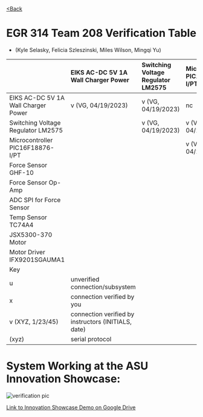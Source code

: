 [<Back](https://team-208-github-io.github.io/Team-208/)

# EGR 314 Team 208 Verification Table 
* (Kyle Selasky, Felicia Szleszinski, Miles Wilson, Mingqi Yu)											

| |EIKS AC-DC 5V 1A Wall Charger Power|Switching Voltage Regulator LM2575|Microcontroller PIC16F18876-I/PT|Force Sensor GHF-10|Force Sensor Op-Amp|ADC SPI for Force Sensor|Temp Sensor TC74A4|JSX5300-370 Motor|Motor Driver IFX9201SGAUMA1|
|:----|:----|:----|:----|:----|:----|:----|:----|:----|:----|
|EIKS AC-DC 5V 1A Wall Charger Power|v (VG, 04/19/2023)|v (VG, 04/19/2023)|nc|nc|nc|nc|nc|nc|nc|
|Switching Voltage Regulator LM2575| |v (VG, 04/19/2023)|v (VG, 04/19/2023)|nc|nc|nc|nc|nc|nc|
|Microcontroller PIC16F18876-I/PT| | |v (VG, 04/19/2023)|nc|nc|v (VG, 04/20/2023)|v(VG, 04/19/2023)|nc|v (VG, 04/19/2023)|
|Force Sensor GHF-10| | | |v (VG, 04/20/2023)|v (VG, 04/20/2023)|nc|nc|nc|nc|
|Force Sensor Op-Amp| | | | |v (VG, 04/20/2023)|v (VG, 04/20/2023)|nc|nc|nc|
|ADC SPI for Force Sensor| | | | | |u|nc|nc|nc|
|Temp Sensor TC74A4| | | | | | |v (VG, 04/19/2023)|nc|nc|
|JSX5300-370 Motor| | | | | | | |v (VG, 04/19/2023)|v (VG, 04/19/2023)|
|Motor Driver IFX9201SGAUMA1| | | | | | | | |v (VG, 04/19/2023)|
|Key| | | | | | | | | |
|u|unverified connection/subsystem| | | | | | | | |
|x|connection verified by you| | | | | | | | |
|v (XYZ, 1/23/45)|connection verified by instructors (INITIALS, date)| | | | | | | | |
|(xyz)|serial protocol| | | | | | | | |

# System Working at the ASU Innovation Showcase:

![verification pic](https://user-images.githubusercontent.com/122938115/235548959-5a52d474-cf31-4234-8153-94767c5ff151.jpg)

[Link to Innovation Showcase Demo on Google Drive](https://drive.google.com/drive/u/1/folders/150sbrrwfcBK8OzjsMLOthqIVqgtNKn3C)
